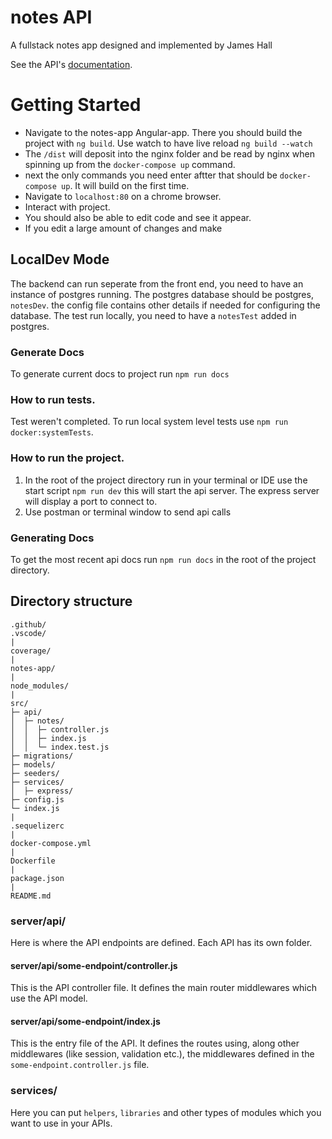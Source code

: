 # notes API
A fullstack notes app designed and implemented by James Hall

See the API's [documentation](DOCS.md).

# Getting Started

- Navigate to the notes-app Angular-app. There you should build the project with `ng build`. Use watch to have live reload `ng build --watch`
- The `/dist` will deposit into the nginx folder and be read by nginx when spinning up from the `docker-compose up` command.
- next the only commands you need enter aftter that should be `docker-compose up`. It will build on the first time.
- Navigate to `localhost:80` on a chrome browser. 
- Interact with project.
- You should also be able to edit code and see it appear. 
- If you edit a large amount of changes and make 

## LocalDev Mode
The backend can run seperate from the front end, you need to have an instance of postgres running.
The postgres database should be postgres, `notesDev`. the config file contains other details if needed for configuring the database.
The test run locally, you need to have a `notesTest` added in postgres.
### Generate Docs
 To generate current docs to project run `npm run docs`
 
### How to run tests.
 Test weren't completed.
 To run local system level tests use `npm run docker:systemTests`.

### How to run the project.
1. In the root of the project directory run in your terminal or IDE use the start script `npm run dev` this will start the api server. The express server will display a port to connect to.
2. Use postman or terminal window to send api calls

### Generating Docs
To get the most recent api docs run `npm run docs` in the root of the project directory.

## Directory structure

```
.github/
.vscode/
|
coverage/
|
notes-app/
| 
node_modules/
|
src/
├─ api/
│  ├─ notes/
│  │  ├─ controller.js
│  │  ├─ index.js
│  │  └─ index.test.js
├─ migrations/
├─ models/
├─ seeders/
├─ services/
│  ├─ express/
├─ config.js
└─ index.js
|
.sequelizerc
|
docker-compose.yml
|
Dockerfile
|
package.json
|
README.md

```

### server/api/

Here is where the API endpoints are defined. Each API has its own folder.

#### server/api/some-endpoint/controller.js

This is the API controller file. It defines the main router middlewares which use the API model.

#### server/api/some-endpoint/index.js

This is the entry file of the API. It defines the routes using, along other middlewares (like session, validation etc.), the middlewares defined in the `some-endpoint.controller.js` file.

### services/
Here you can put `helpers`, `libraries` and other types of modules which you want to use in your APIs.

